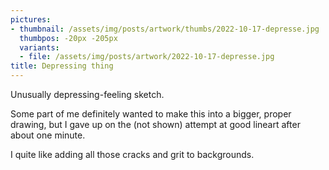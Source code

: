 ```yaml
---
pictures:
- thumbnail: /assets/img/posts/artwork/thumbs/2022-10-17-depresse.jpg
  thumbpos: -20px -205px
  variants:
  - file: /assets/img/posts/artwork/2022-10-17-depresse.jpg
title: Depressing thing
---
```

Unusually depressing-feeling sketch.

Some part of me definitely wanted to make this into a bigger, proper drawing, but I gave up on the (not shown) attempt at good lineart after about one minute.

I quite like adding all those cracks and grit to backgrounds.

